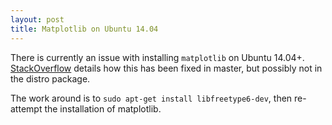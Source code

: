 ```yaml
---
layout: post
title: Matplotlib on Ubuntu 14.04
---
```


There is currently an issue with installing `matplotlib` on Ubuntu 14.04+. [StackOverflow](https://stackoverflow.com/questions/25674612/ubuntu-14-04-pip-cannot-upgrade-matplotllib) details how this has been fixed in master, but possibly not in the distro package. 

The work around is to `sudo apt-get install libfreetype6-dev`, then re-attempt the installation of matplotlib.
